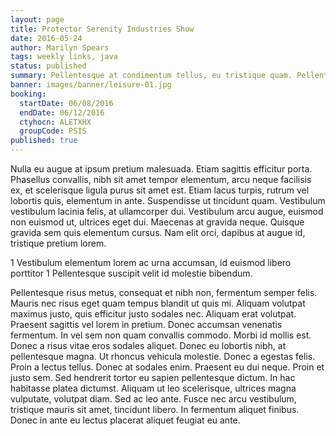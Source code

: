 ```yaml
---
layout: page
title: Protector Serenity Industries Show
date: 2016-05-24
author: Marilyn Spears
tags: weekly links, java
status: published
summary: Pellentesque at condimentum tellus, eu tristique quam. Pellentesque eget.
banner: images/banner/leisure-01.jpg
booking:
  startDate: 06/08/2016
  endDate: 06/12/2016
  ctyhocn: ALETXHX
  groupCode: PSIS
published: true
---
```

Nulla eu augue at ipsum pretium malesuada. Etiam sagittis efficitur porta. Phasellus convallis, nibh sit amet tempor elementum, arcu neque facilisis ex, et scelerisque ligula purus sit amet est. Etiam lacus turpis, rutrum vel lobortis quis, elementum in ante. Suspendisse ut tincidunt quam. Vestibulum vestibulum lacinia felis, at ullamcorper dui. Vestibulum arcu augue, euismod non euismod ut, ultrices eget dui. Maecenas at gravida neque. Quisque gravida sem quis elementum cursus. Nam elit orci, dapibus at augue id, tristique pretium lorem.

1 Vestibulum elementum lorem ac urna accumsan, id euismod libero porttitor
1 Pellentesque suscipit velit id molestie bibendum.

Pellentesque risus metus, consequat et nibh non, fermentum semper felis. Mauris nec risus eget quam tempus blandit ut quis mi. Aliquam volutpat maximus justo, quis efficitur justo sodales nec. Aliquam erat volutpat. Praesent sagittis vel lorem in pretium. Donec accumsan venenatis fermentum. In vel sem non quam convallis commodo. Morbi id mollis est. Donec a risus vitae eros sodales aliquet.
Donec eu lobortis nibh, at pellentesque magna. Ut rhoncus vehicula molestie. Donec a egestas felis. Proin a lectus tellus. Donec at sodales enim. Praesent eu dui neque. Proin et justo sem. Sed hendrerit tortor eu sapien pellentesque dictum. In hac habitasse platea dictumst. Aliquam ut leo scelerisque, ultrices magna vulputate, volutpat diam. Sed ac leo ante. Fusce nec arcu vestibulum, tristique mauris sit amet, tincidunt libero. In fermentum aliquet finibus. Donec in ante eu lectus placerat aliquet feugiat eu ante.
